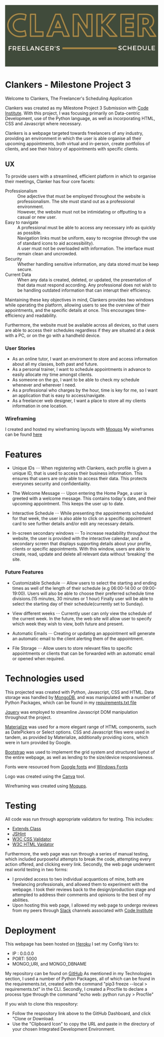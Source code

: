 <img src="static/images/clanker-logo.jpeg" style="margin: 0;">

# Clankers - Milestone Project 3

Welcome to Clankers, The Freelancer's Scheduling Application

Clankers was created as my Milestone Project 3 Submission with [Code Institute](https://codeinstitute.net/). With this project, I was focusing primarily on Data-centric Development, use of the Python language, as well as incorporating HTML, CSS and Javascript where necessary.

Clankers is a webpage targeted towards freelancers of any industry, providing an environment in which the user is able organise all their upcoming appointments, both virtual and in-person, create portfolios of clients, and see their history of appointments with specific clients.

## UX

To provide users with a streamlined, efficient platform in which to organise their meetings, Clanker has four core facets:
<dl>
  <dt>Professionalism</dt>
  <dd>One adjective that must be employed throughout the website is professionalism. The site must stand out as a professional environment.</dd>
  <dd>However, the website must not be intimidating or offputting to a casual or new user.</dd>

  <dt>Easy to navigate</dt>
  <dd>A professional must be able to access any necessary info as quickly as possible.</dd>
  <dd>Navigation links must be uniform, easy to recognise (through the use of standard icons to aid accessibility).</dd>
  <dd>A user must not be overloaded with information. The interface must remain clean and uncrowded.</dd>

  <dt>Security</dt>
  <dd>Whether handling sensitive information, any data stored must be keep secure.</dd>

  <dt>Current Data</dt>
  <dd>When any data is created, deleted, or updated, the presentation of that data must respond according. Any professional does not wish to be handling outdated information that can interupt their efficiency.</dd>
</dl>

Maintaining these key objectives in mind, Clankers provides two windows while operating the platform, allowing users to see the overview of their appointments, and the specific details at once. This encourages time-efficiency and readability.

Furthermore, the website must be available across all devices, so that users are able to access their schedules regardless if they are situated at a desk with a PC, or on the go with a handheld device.


### User Stories

* As an online tutor, I want an enviroment to store and access information about all my classes, both past and future.
* As a personal trainer, I want to schedule appointments in advance to easily allocate my time amongst clients.
* As someone on the go, I want to be able to check my schedule whenever and wherever I need.
* As a professional who charges by the hour, time is key for me, so I want an application that is easy to access/navigate.
* As a freelancer web designer, I want a place to store all my clients information in one location.

### Wireframing

I created and hosted my wireframing layouts with [Moqups](https://moqups.com/ "Moqup's Homepage")
My wireframes can be found [here](https://app.moqups.com/KVCFtdk7J8/view/page/a6b221dc0)
 

# Features 

* Unique IDs
⋅⋅⋅ When registering with Clankers, each profile is given a unique ID, that is used to access their business information. This ensures that users are only able to access their data. This protects everyones security and confidentiality.

* The Welcome Message
⋅⋅⋅ Upon entering the Home Page, a user is greeted with a welcome message. This contains today's date, and their upcoming appointment. This keeps the user up to date.

* Interactive Schedule
⋅⋅⋅ While presenting the appointments scheduled for that week, the user is also able to click on a specific appointment card to see further details and/or edit any necessary details.

* In-screen secondary windows
⋅⋅⋅ To increase readability throughout the website, the user is provided with the interactive calendar, and a secondary screen that displays supporting details about your profile, clients or specific appointments. With this window, users are able to create, read, update and delete all relevant data without 'breaking' the site.

### Future Features 

* Customizable Schedule
⋅⋅⋅ Allow users to select the starting and ending times as well of the length of their schedule (e.g 06:00-14:00 or 09:00-19:00). Users will also be able to choose their preferred schedule time divisions.(15 minutes, 30 minutes or 1 hour) Finally user will be able to select the starting day of their schedule(currently set to Sunday).

* View different weeks
⋅⋅⋅ Currently user can only view the schedule of the current week. In the future, the web site will allow user to specify which week they wish to view, both future and present.

* Automatic Emails
⋅⋅⋅ Creating or updating an appointment will generate an automatic email to the client alerting them of the appointment.

* File Storage
⋅⋅⋅ Allow users to store relevant files to specific appointments or clients that can be forwarded with an automatic email or opened when required.

# Technologies used

This projected was created with Python, Javascript, CSS and HTML.
Data storage was handled by [MongoDB](https://www.mongodb.com/), and was manipulated with a number of Python Packages, which can be found in my [requirements.txt file](requirements.txt)

[Jquery](https://jquery.com/) was employed to streamline Javascript DOM manipulation throughout the project.

[Materialize](https://materializecss.com/) was used for a more elegant range of HTML components, such as DatePickers or Select options. CSS and Javascript files were used in tandem, as provided by Materialize, additionally providing icons, which were in turn provided by Google.

[Bootstrap](https://getbootstrap.com/) was used to implement the grid system and structured layout of the entire webpage, as well as lending to the size/device responsiveness.

Fonts were resourced from [Google fonts](https://fonts.google.com/) and [Windows Fonts](https://www.wfonts.com/)

Logo was created using the [Canva](https://www.canva.com/) tool. 

Wireframing was created using [Moqups](https://moqups.com/).

# Testing

All code was run through appropriate validators for testing. This includes:
* [Extends Class](https://extendsclass.com/python-tester.html)
* [JSHint](https://jshint.com/)
* [W3C CSS Validator](https://jigsaw.w3.org/css-validator/)
* [W3C HTML Vaidator](https://validator.w3.org/nu/)

Furthermore, the web page was run through a series of manual testing, which included purposeful attempts to break the code, attempting every action offered, and clicking every link.
Secondly, the web page underwent real world testing in two forms:
* I provided access to two individual acquantices of mine, both are freelancing professionals, and allowed them to experiment with the webpage. I took their reviews back to the design/production stage and attempted to address their comments and opinions to the best of my abilities.
* Upon hosting this web page, I allowed my web page to undergo reviews from my peers through [Slack](https://slack.com/intl/en-gb/) channels associated with [Code Institute](https://codeinstitute.net/)

# Deployment 

This webpage has been hosted on [Heroku](https://appointment-planner.herokuapp.com/)
I set my Config Vars to:
* IP : 0.0.0.0
* PORT: 5000
* MONGO_URI, and MONGO_DBNAME

My repository can be found on [GitHub](https://github.com/Lindsaykerr1994/Milestone-3-Appointment-Planner)
As mentioned in my Technologies section, I used a number of Python Packages, all of which can be found in the requirements.txt, created with the command "pip3 freeze --local > requirements.txt" in the CLI.
Secondly, I created a Procfile to declare a process type through the command "echo web: python run.py > Procfile"

If you wish to clone this respository:
* Follow the respository link above to the GitHub Dashboard, and click "Clone or Download.
* Use the "Clipboard Icon" to copy the URL and paste in the directory of your chosen Integrated Development Environment.





